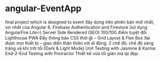 # angular-EventApp
final project which is designed to event
Xây dựng trên phiên bản mới nhất, xịn nhất của Angular 6.
Firebase Authentication and Firestore (sử dụng AngularFire Lite🔥)
Server Side Rendered (SEO)
100/100 điểm tuyệt đối Lighthouse PWA
Đẩy thông báo
CSS thời @ – Grid Layout & Flex Box
Xài được mọi thiết bị – giao diện thân thiện với di động.
2 chế độ: chế độ sáng trăng và khi trời tối (Dark & Light Mode)
Unit Testing with Jasmine & Karma
End-2–End Testing with Protractor
Thiết kế vừa tối giản mà lại đẹp.
